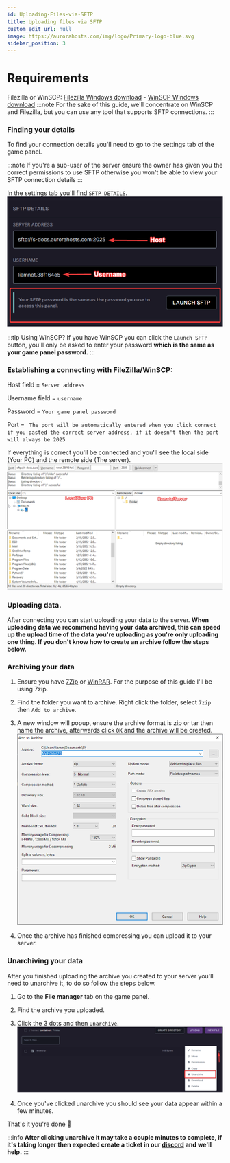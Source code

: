 ```yaml
---
id: Uploading-Files-via-SFTP
title: Uploading files via SFTP
custom_edit_url: null
image: https://aurorahosts.com/img/logo/Primary-logo-blue.svg
sidebar_position: 3
---
```


# Requirements
Filezilla or WinSCP: [Filezilla Windows download](https://download.filezilla-project.org/client/FileZilla_3.59.0_win64_sponsored-setup.exe) - [WinSCP Windows download](https://winscp.net/download/WinSCP-5.19.6-Setup.exe)
:::note
For the sake of this guide, we'll concentrate on WinSCP and Filezilla, but you can use any tool that supports SFTP connections.
:::
### Finding your details
To find your connection details you'll need to go to the settings tab of the game panel.

:::note
If you're a sub-user of the server ensure the owner has given you the correct permissions to use SFTP otherwise you won't be able to view your SFTP connection details
:::

In the settings tab you'll find `SFTP DETAILS`.
![SFTP DETAILS](../../images/Game_servers/SFTP/SFTP_Details.png)

:::tip Using WinSCP?
If you have WinSCP you can click the `Launch SFTP` button, you'll only be asked to enter your password **which is the same as your game panel password.** 
:::

### Establishing a connecting with FileZilla/WinSCP:

Host field = `Server address`

Username field = `username`

Password = `Your game panel password`

Port = ` The port will be automatically entered when you click connect if you pasted the correct server address, if it doesn't then the port will always be 2025`

If everything is correct you'll be connected and you'll see the local side (Your PC) and the remote side (The server).
![SFTP_Filezilla](../../images/Game_servers/SFTP/SFTP_filezilla.png)

### Uploading data.

After connecting you can start uploading your data to the server. **When uploading data we recommend having your data archived, this can speed up the upload time of the data you're uploading as you're only uploading one thing. If you don't know how to create an archive follow the steps below.**

### Archiving your data

1. Ensure you have [7Zip](https://www.7-zip.org/download.html) or [WinRAR](https://www.win-rar.com/download.html?&L=0). For the purpose of this guide I'll be using 7zip.

2. Find the folder you want to archive. Right click the folder, select `7zip` then `Add to archive`.

3. A new window will popup, ensure the archive format is zip or tar then name the archive, afterwards click `OK` and the archive will be created.
![Add to archive](../../images/Game_servers/SFTP/Archive_details.png)

4. Once the archive has finished compressing you can upload it to your server.

### Unarchiving your data

After you finished uploading the archive you created to your server you'll need to unarchive it, to do so follow the steps below.

1. Go to the **File manager** tab on the game panel.

2. Find the archive you uploaded.

3. Click the 3 dots and then `Unarchive`.
![Unarchiving](../../images/Game_servers/SFTP/Unarchiving.png)

4. Once you've clicked unarchive you should see your data appear within a few minutes.

That's it you're done 🙂

:::info
**After clicking unarchive it may take a couple minutes to complete, if it's taking longer then expected create a ticket in our [discord](https://discord.gg/XxHx6PxwNn) and we'll help.**
:::